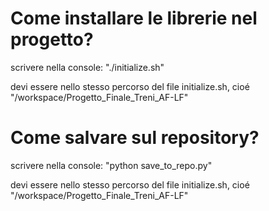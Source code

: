 # Come installare le librerie nel progetto?
scrivere nella console: "./initialize.sh"

devi essere nello stesso percorso del file initialize.sh, cioé "/workspace/Progetto_Finale_Treni_AF-LF"

# Come salvare sul repository?
scrivere nella console: "python save_to_repo.py"

devi essere nello stesso percorso del file initialize.sh, cioé "/workspace/Progetto_Finale_Treni_AF-LF"
